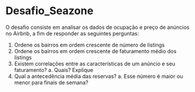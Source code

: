 # Desafio_Seazone
O desafio consiste em analisar os dados de ocupação e preço de anúncios no Airbnb, a fim de responder as seguintes perguntas:
1. Ordene os bairros em ordem crescente de número de listings
2. Ordene os bairros em ordem crescente de faturamento médio dos listings
3. Existem correlações entre as características de um anúncio e seu faturamento?
   a. Quais? Explique
4. Qual a antecedência média das reservas?
   a. Esse número é maior ou menor para finais de semana?
